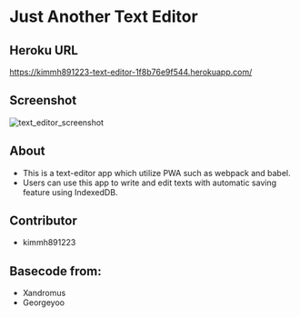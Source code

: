 # Just Another Text Editor

## Heroku URL
https://kimmh891223-text-editor-1f8b76e9f544.herokuapp.com/

## Screenshot
![text_editor_screenshot](https://github.com/kimmh891223/text_editor/assets/125617951/5945fa0d-feb8-4c60-b415-be204131dc2f)

## About
- This is a text-editor app which utilize PWA such as webpack and babel.
- Users can use this app to write and edit texts with automatic saving feature using IndexedDB.

## Contributor
- kimmh891223

## Basecode from:
- Xandromus
- Georgeyoo
